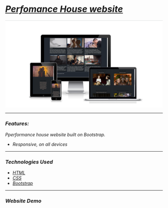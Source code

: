 <h1><em><a href="https://art-house-mvstoyan.netlify.app" target="_blank">Perfomance House website</a><em></h1>
    <img src="content/responsiveArt.png" alt="Project photo" width="auto">
<hr>
  <h3>Features:</h3>
  <p>Pperformance house website built on Bootstrap.</p>
    <ul>
      <li>Responsive, on all devices</li>
   </ul>
<hr>
  <h3>Technologies Used</h3>
   <ul>
      <li><a href="https://www.w3schools.com/html/" target="_blank">HTML</a></li>
      <li><a href="https://www.w3schools.com/css/" target="_blank">CSS</a></li>
      <li><a href="https://getbootstrap.com/" target="_blank">Bootstrap</a></li>  
   </ul>
<hr>
  <h3>Website Demo</h3>
<div>


</div>

